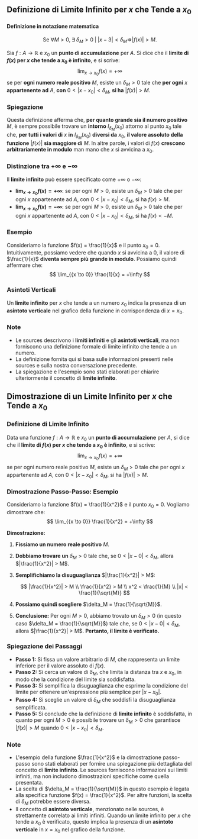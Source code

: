 ## Definizione di Limite Infinito per $x$ che Tende a $x_0$

#### Definizione in notazione matematica
$$
\text{Se } \forall M > 0, \; \exists \; \delta_M > 0 \; | \; |x - 3| < \delta_M \Rightarrow |f(x)| > M.
$$



Sia $f: A \rightarrow \mathbb{R}$ e $x_0$ un **punto di accumulazione** per $A$. Si dice che il **limite di $f(x)$ per $x$ che tende a $x_0$ è infinito**, e si scrive:
$$
\lim_{{x \to x_0}} f(x) = +\infty
$$
se per **ogni numero reale positivo** $M$, esiste un $\delta_M > 0$ tale che **per ogni** $x$ **appartenente ad** $A$, **con** $0 < |x - x_0| < \delta_M$, **si ha** $|f(x)| > M$.

### Spiegazione

Questa definizione afferma che, **per quanto grande sia il numero positivo** $M$, è sempre possibile trovare un **intorno** $I_{\delta_M}(x_0)$ attorno al punto $x_0$ tale che, **per tutti i valori di** $x$ **in** $I_{\delta_M}(x_0)$ **diversi da** $x_0$, **il valore assoluto della funzione** $|f(x)|$ **sia maggiore di** $M$. In altre parole, i valori di $f(x)$ **crescono arbitrariamente in modulo** man mano che $x$ si avvicina a $x_0$.

### Distinzione tra $+\infty$ e $-\infty$

Il **limite infinito** può essere specificato come $+\infty$ o $-\infty$:

- **$\lim_{{x \to x_0}} f(x) = +\infty$**: se per ogni $M > 0$, esiste un $\delta_M > 0$ tale che per ogni $x$ appartenente ad $A$, con $0 < |x - x_0| < \delta_M$, si ha $f(x) > M$.
- **$\lim_{{x \to x_0}} f(x) = -\infty$**: se per ogni $M > 0$, esiste un $\delta_M > 0$ tale che per ogni $x$ appartenente ad $A$, con $0 < |x - x_0| < \delta_M$, si ha $f(x) < -M$.

### Esempio

Consideriamo la funzione $f(x) = \frac{1}{x}$ e il punto $x_0 = 0$. Intuitivamente, possiamo vedere che quando $x$ si avvicina a $0$, il valore di $\frac{1}{x}$ **diventa sempre più grande in modulo**. Possiamo quindi affermare che:
$$
\lim_{{x \to 0}} \frac{1}{x} = +\infty
$$

### Asintoti Verticali

Un **limite infinito** per $x$ che tende a un numero $x_0$ indica la presenza di un **asintoto verticale** nel grafico della funzione in corrispondenza di $x = x_0$.

### Note

- Le sources descrivono i **limiti infiniti** e gli **asintoti verticali**, ma non forniscono una definizione formale di limite infinito che tende a un numero.
- La definizione fornita qui si basa sulle informazioni presenti nelle sources e sulla nostra conversazione precedente.
- La spiegazione e l'esempio sono stati elaborati per chiarire ulteriormente il concetto di **limite infinito**.




## Dimostrazione di un Limite Infinito per $x$ che Tende a $x_0$

### Definizione di Limite Infinito

Data una funzione $f: A \rightarrow \mathbb{R}$ e $x_0$ un **punto di accumulazione** per $A$, si dice che il **limite di $f(x)$ per $x$ che tende a $x_0$ è infinito**, e si scrive:
$$
\lim_{{x \to x_0}} f(x) = +\infty
$$
se per ogni numero reale positivo $M$, esiste un $\delta_M > 0$ tale che per ogni $x$ appartenente ad $A$, con $0 < |x - x_0| < \delta_M$, si ha $|f(x)| > M$.

### Dimostrazione Passo-Passo: Esempio

Consideriamo la funzione $f(x) = \frac{1}{x^2}$ e il punto $x_0 = 0$. Vogliamo dimostrare che:
$$
\lim_{{x \to 0}} \frac{1}{x^2} = +\infty
$$

**Dimostrazione:**

1. **Fissiamo un numero reale positivo** $M$. 
2. **Dobbiamo trovare un** $\delta_M > 0$ tale che, se $0 < |x - 0| < \delta_M$, allora $|\frac{1}{x^2}| > M$.
3. **Semplifichiamo la disuguaglianza** $|\frac{1}{x^2}| > M$:

   $$
   |\frac{1}{x^2}| > M \\
   \frac{1}{x^2} > M \\
   x^2 < \frac{1}{M} \\
   |x| < \frac{1}{\sqrt{M}}
   $$

4. **Possiamo quindi scegliere** $\delta_M = \frac{1}{\sqrt{M}}$.

5. **Conclusione:** Per ogni $M > 0$, abbiamo trovato un $\delta_M > 0$ (in questo caso $\delta_M = \frac{1}{\sqrt{M}}$) tale che, se $0 < |x - 0| < \delta_M$, allora $|\frac{1}{x^2}| > M$. **Pertanto, il limite è verificato.**

### Spiegazione dei Passaggi

* **Passo 1:** Si fissa un valore arbitrario di $M$, che rappresenta un limite inferiore per il valore assoluto di $f(x)$.
* **Passo 2:** Si cerca un valore di $\delta_M$, che limita la distanza tra $x$ e $x_0$, in modo che la condizione del limite sia soddisfatta.
* **Passo 3:** Si semplifica la disuguaglianza che esprime la condizione del limite per ottenere un'espressione più semplice per $|x - x_0|$.
* **Passo 4:** Si sceglie un valore di $\delta_M$ che soddisfi la disuguaglianza semplificata. 
* **Passo 5:** Si conclude che la definizione di **limite infinito** è soddisfatta, in quanto per ogni $M > 0$ è possibile trovare un $\delta_M > 0$ che garantisce $|f(x)| > M$ quando $0 < |x - x_0| < \delta_M$.

### Note

* L'esempio della funzione $\frac{1}{x^2}$ e la dimostrazione passo-passo sono stati elaborati per fornire una spiegazione più dettagliata del concetto di **limite infinito**. Le sources forniscono informazioni sui limiti infiniti, ma non includono dimostrazioni specifiche come quella presentata. 
* La scelta di $\delta_M = \frac{1}{\sqrt{M}}$ in questo esempio è legata alla specifica funzione $f(x) = \frac{1}{x^2}$. Per altre funzioni, la scelta di $\delta_M$ potrebbe essere diversa.
* Il concetto di **asintoto verticale**, menzionato nelle sources, è strettamente correlato ai limiti infiniti. Quando un limite infinito per $x$ che tende a $x_0$ è verificato, questo implica la presenza di un **asintoto verticale** in $x = x_0$ nel grafico della funzione.


